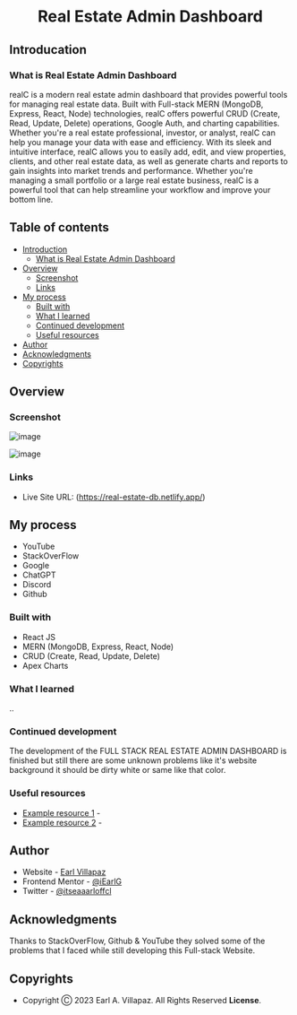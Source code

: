 # <h1 align="center"> Real Estate Admin Dashboard </h1>

## Introducation

### What is Real Estate Admin Dashboard
realC is a modern real estate admin dashboard that provides powerful tools for managing real estate data. Built with Full-stack MERN (MongoDB, Express, React, Node) technologies, realC offers powerful CRUD (Create, Read, Update, Delete) operations, Google Auth, and charting capabilities. Whether you're a real estate professional, investor, or analyst, realC can help you manage your data with ease and efficiency. With its sleek and intuitive interface, realC allows you to easily add, edit, and view properties, clients, and other real estate data, as well as generate charts and reports to gain insights into market trends and performance. Whether you're managing a small portfolio or a large real estate business, realC is a powerful tool that can help streamline your workflow and improve your bottom line.

## Table of contents

- [Introduction](#introduction)
  - [What is Real Estate Admin Dashboard](#what-is-real-estate-admin-dashboard)
- [Overview](#overview)
  - [Screenshot](#screenshot)
  - [Links](#links)
- [My process](#my-process)
  - [Built with](#built-with)
  - [What I learned](#what-i-learned)
  - [Continued development](#continued-development)
  - [Useful resources](#useful-resources)
- [Author](#author)
- [Acknowledgments](#acknowledgments)
- [Copyrights](#copyrights)

## Overview

### Screenshot

![image](https://user-images.githubusercontent.com/91045673/226786947-a5f0249f-6f15-43a4-bb78-a0af5d14738c.png)

![image](https://user-images.githubusercontent.com/91045673/226787028-e26fffb4-9455-4dc6-a109-455d73ba2c61.png)

### Links

- Live Site URL: (https://real-estate-db.netlify.app/)

## My process

- YouTube
- StackOverFlow
- Google
- ChatGPT
- Discord
- Github

### Built with

- React JS
- MERN (MongoDB, Express, React, Node)
- CRUD (Create, Read, Update, Delete)
- Apex Charts

### What I learned

..

### Continued development

The development of the FULL STACK REAL ESTATE ADMIN DASHBOARD is finished but still there are some unknown problems like it's website background it should be dirty white or same like that color.

### Useful resources

- [Example resource 1]() - 
- [Example resource 2]() - 

## Author

- Website - [Earl Villapaz](https://iearl-v.me/)
- Frontend Mentor - [@iEarlG](https://www.frontendmentor.io/profile/iEarlG)
- Twitter - [@itseaaarloffcl](https://www.twitter.com/itseaaarloffcl)


## Acknowledgments

Thanks to StackOverFlow, Github & YouTube they solved some of the problems that I faced while still developing this Full-stack Website.

## Copyrights

- Copyright Ⓒ 2023 Earl A. Villapaz. All Rights Reserved **License**.


